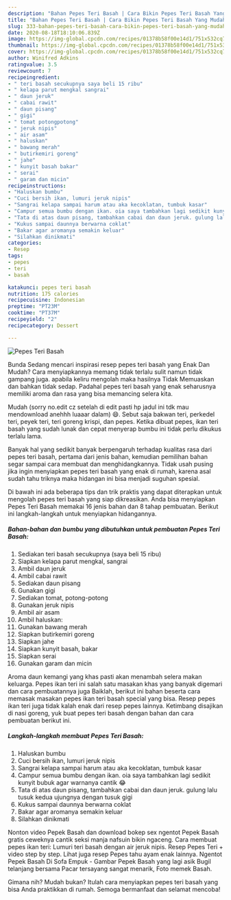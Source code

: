 ```yaml
---
description: "Bahan Pepes Teri Basah | Cara Bikin Pepes Teri Basah Yang Mudah Dan Praktis"
title: "Bahan Pepes Teri Basah | Cara Bikin Pepes Teri Basah Yang Mudah Dan Praktis"
slug: 333-bahan-pepes-teri-basah-cara-bikin-pepes-teri-basah-yang-mudah-dan-praktis
date: 2020-08-18T18:10:06.839Z
image: https://img-global.cpcdn.com/recipes/01378b58f00e14d1/751x532cq70/pepes-teri-basah-foto-resep-utama.jpg
thumbnail: https://img-global.cpcdn.com/recipes/01378b58f00e14d1/751x532cq70/pepes-teri-basah-foto-resep-utama.jpg
cover: https://img-global.cpcdn.com/recipes/01378b58f00e14d1/751x532cq70/pepes-teri-basah-foto-resep-utama.jpg
author: Winifred Adkins
ratingvalue: 3.5
reviewcount: 7
recipeingredient:
- " teri basah secukupnya saya beli 15 ribu"
- " kelapa parut mengkal sangrai"
- " daun jeruk"
- " cabai rawit"
- " daun pisang"
- " gigi"
- " tomat potongpotong"
- " jeruk nipis"
- " air asam"
- " haluskan"
- " bawang merah"
- " butirkemiri goreng"
- " jahe"
- " kunyit basah bakar"
- " serai"
- " garam dan micin"
recipeinstructions:
- "Haluskan bumbu"
- "Cuci bersih ikan, lumuri jeruk nipis"
- "Sangrai kelapa sampai harum atau aka kecoklatan, tumbuk kasar"
- "Campur semua bumbu dengan ikan. oia saya tambahkan lagi sedikit kunyit bubuk agar warnanya cantik 😂"
- "Tata di atas daun pisang, tambahkan cabai dan daun jeruk. gulung lalu tusuk kedua ujungnya dengan tusuk gigi"
- "Kukus sampai daunnya berwarna coklat"
- "Bakar agar aromanya semakin keluar"
- "Silahkan dinikmati"
categories:
- Resep
tags:
- pepes
- teri
- basah

katakunci: pepes teri basah 
nutrition: 175 calories
recipecuisine: Indonesian
preptime: "PT23M"
cooktime: "PT37M"
recipeyield: "2"
recipecategory: Dessert

---
```



![Pepes Teri Basah](https://img-global.cpcdn.com/recipes/01378b58f00e14d1/751x532cq70/pepes-teri-basah-foto-resep-utama.jpg)

Bunda Sedang mencari inspirasi resep pepes teri basah yang Enak Dan Mudah? Cara menyiapkannya memang tidak terlalu sulit namun tidak gampang juga. apabila keliru mengolah maka hasilnya Tidak Memuaskan dan bahkan tidak sedap. Padahal pepes teri basah yang enak seharusnya memiliki aroma dan rasa yang bisa memancing selera kita.

Mudah (sorry no.edit cz setelah di edit pasti hp jadul ini tdk mau mendownload anehhh luaaar dalam) 😄. Sebut saja bakwan teri, perkedel teri, peyek teri, teri goreng krispi, dan pepes. Ketika dibuat pepes, ikan teri basah yang sudah lunak dan cepat menyerap bumbu ini tidak perlu dikukus terlalu lama.

Banyak hal yang sedikit banyak berpengaruh terhadap kualitas rasa dari pepes teri basah, pertama dari jenis bahan, kemudian pemilihan bahan segar sampai cara membuat dan menghidangkannya. Tidak usah pusing jika ingin menyiapkan pepes teri basah yang enak di rumah, karena asal sudah tahu triknya maka hidangan ini bisa menjadi suguhan spesial.


Di bawah ini ada beberapa tips dan trik praktis yang dapat diterapkan untuk mengolah pepes teri basah yang siap dikreasikan. Anda bisa menyiapkan Pepes Teri Basah memakai 16 jenis bahan dan 8 tahap pembuatan. Berikut ini langkah-langkah untuk menyiapkan hidangannya.

<!--inarticleads1-->

##### Bahan-bahan dan bumbu yang dibutuhkan untuk pembuatan Pepes Teri Basah:

1. Sediakan  teri basah secukupnya (saya beli 15 ribu)
1. Siapkan  kelapa parut mengkal, sangrai
1. Ambil  daun jeruk
1. Ambil  cabai rawit
1. Sediakan  daun pisang
1. Gunakan  gigi
1. Sediakan  tomat, potong-potong
1. Gunakan  jeruk nipis
1. Ambil  air asam
1. Ambil  haluskan:
1. Gunakan  bawang merah
1. Siapkan  butirkemiri goreng
1. Siapkan  jahe
1. Siapkan  kunyit basah, bakar
1. Siapkan  serai
1. Gunakan  garam dan micin


Aroma daun kemangi yang khas pasti akan menambah selera makan keluarga. Pepes ikan teri ini salah satu masakan khas yang banyak digemari dan cara pembuatannya juga Baiklah, berikut ini bahan beserta cara memasak masakan pepes ikan teri basah special yang bisa. Resep pepes ikan teri juga tidak kalah enak dari resep pepes lainnya. Ketimbang disajikan di nasi goreng, yuk buat pepes teri basah dengan bahan dan cara pembuatan berikut ini. 

<!--inarticleads2-->

##### Langkah-langkah membuat Pepes Teri Basah:

1. Haluskan bumbu
1. Cuci bersih ikan, lumuri jeruk nipis
1. Sangrai kelapa sampai harum atau aka kecoklatan, tumbuk kasar
1. Campur semua bumbu dengan ikan. oia saya tambahkan lagi sedikit kunyit bubuk agar warnanya cantik 😂
1. Tata di atas daun pisang, tambahkan cabai dan daun jeruk. gulung lalu tusuk kedua ujungnya dengan tusuk gigi
1. Kukus sampai daunnya berwarna coklat
1. Bakar agar aromanya semakin keluar
1. Silahkan dinikmati


Nonton video Pepek Basah dan download bokep sex ngentot Pepek Basah gratis ceweknya cantik seksi manja nafsuin bikin ngaceng. Cara membuat pepes ikan teri: Lumuri teri basah dengan air jeruk nipis. Resep Pepes Teri + video step by step. Lihat juga resep Pepes tahu ayam enak lainnya. Ngentot Pepek Basah Di Sofa Empuk - Gambar Pepek Basah yang lagi asik Bugil telanjang bersama Pacar tersayang sangat menarik, Foto memek Basah. 

Gimana nih? Mudah bukan? Itulah cara menyiapkan pepes teri basah yang bisa Anda praktikkan di rumah. Semoga bermanfaat dan selamat mencoba!

